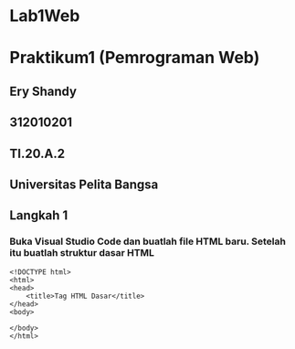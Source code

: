 # Lab1Web
# Praktikum1 (Pemrograman Web)

## Ery Shandy
## 312010201
## TI.20.A.2
## Universitas Pelita Bangsa


## Langkah 1
### Buka Visual Studio Code dan buatlah file HTML baru. Setelah itu buatlah struktur dasar HTML

```
<!DOCTYPE html>
<html>
<head>
    <title>Tag HTML Dasar</title>
</head>
<body>

</body>
</html>
```
